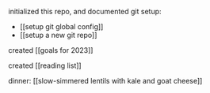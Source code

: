 initialized this repo, and documented git setup:
- [[setup git global config]]
- [[setup a new git repo]]

created [[goals for 2023]]

created [[reading list]]

dinner: [[slow-simmered lentils with kale and goat cheese]]
